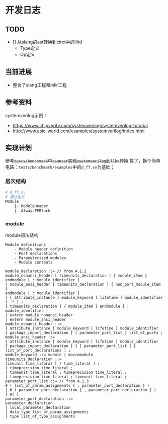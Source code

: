 # 开发日志
## TODO
* [] 从slang的ast转换到circt中的llhd
    - Type定义
    - Op定义

## 当前进展
* 整合了slang工程和mlir工程

## 参考资料
systemverilog示例：
* https://www.chipverify.com/systemverilog/systemverilog-tutorial
* http://www.asic-world.com/examples/systemverilog/index.html

## 实现~~计划~~
~~参考`tests/benchmark`中`counter`实现`systemverilog`到`llhd`转换~~
算了，换个简单电路：`tests/benchmark/examples`中的`d_ff.sv`为基础；
### 层次结构
```bash
# d_ff.sv
# 模块定义
Module
    |- ModuleHeader
    |- AlwaysFFBlock
```

### module
module语法结构
```
Module definitions
    - Module header definition
    - Port declarations
    - Parameterized modules
    - Module contents

module_declaration ::= // from A.1.2
module_nonansi_header [ timeunits_declaration ] { module_item }
endmodule [ : module_identifier ]
| module_ansi_header [ timeunits_declaration ] { non_port_module_item }
endmodule [ : module_identifier ]
| { attribute_instance } module_keyword [ lifetime ] module_identifier ( .* ) ;
[ timeunits_declaration ] { module_item } endmodule [ : module_identifier ]
| extern module_nonansi_header
| extern module_ansi_header
module_nonansi_header ::=
{ attribute_instance } module_keyword [ lifetime ] module_identifier
{ package_import_declaration } [ parameter_port_list ] list_of_ports ;
module_ansi_header ::=
{ attribute_instance } module_keyword [ lifetime ] module_identifier
{ package_import_declaration } 1 [ parameter_port_list ] [ list_of_port_declarations ] ;
module_keyword ::= module | macromodule
timeunits_declaration ::=
timeunit time_literal [ / time_literal ] ;
| timeprecision time_literal ;
| timeunit time_literal ; timeprecision time_literal ;
| timeprecision time_literal ; timeunit time_literal ;
parameter_port_list ::= // from A.1.3
# ( list_of_param_assignments { , parameter_port_declaration } )
| # ( parameter_port_declaration { , parameter_port_declaration } )
| #( )
parameter_port_declaration ::=
parameter_declaration
| local_parameter_declaration
| data_type list_of_param_assignments
| type list_of_type_assignments
```